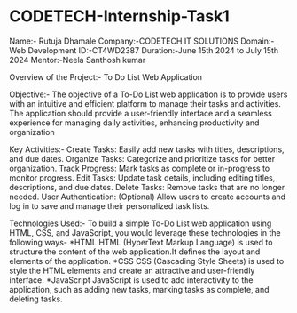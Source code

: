 # CODETECH-Internship-Task1

Name:- Rutuja Dhamale
Company:-CODETECH IT SOLUTIONS
Domain:-Web Development
ID:-CT4WD2387
Duration:-June 15th 2024 to July 15th 2024 
Mentor:-Neela Santhosh kumar

Overview of the Project:- To Do List Web Application

Objective:- The objective of a To-Do List web application is to provide users with an intuitive and efficient platform to manage their tasks and activities.
The application should provide a user-friendly interface and a seamless experience for managing daily activities, enhancing productivity and organization

Key Activities:- Create Tasks: Easily add new tasks with titles, descriptions, and due dates. Organize Tasks: Categorize and prioritize tasks for better organization.
Track Progress: Mark tasks as complete or in-progress to monitor progress. Edit Tasks: Update task details, including editing titles, descriptions, and due dates.
Delete Tasks: Remove tasks that are no longer needed. User Authentication: (Optional) Allow users to create accounts and log in to save and manage their personalized task lists.

Technologies Used:- To build a simple To-Do List web application using HTML, CSS, and JavaScript, you would leverage these technologies in the following ways- *HTML HTML (HyperText Markup Language) is used to structure the content of the web application.It defines the layout and elements of the application. *CSS CSS (Cascading Style Sheets) is used to style the HTML elements and create an attractive and user-friendly interface. *JavaScript JavaScript is used to add interactivity to the application, such as adding new tasks, marking tasks as complete, and deleting tasks.
